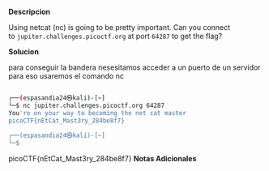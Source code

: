 **Descripcion**

Using netcat (nc) is going to be pretty important. Can you connect to `jupiter.challenges.picoctf.org` at port `64287` to get the flag?

**Solucion**

para conseguir la bandera nesesitamos acceder a un puerto de un servidor  para eso usaremos el comando nc 
```bash

┌──(espasandia24㉿kali)-[~]
└─$ nc jupiter.challenges.picoctf.org 64287
You're on your way to becoming the net cat master
picoCTF{nEtCat_Mast3ry_284be8f7}
                                                                             
┌──(espasandia24㉿kali)-[~]
└─$ 

```
picoCTF{nEtCat_Mast3ry_284be8f7}
**Notas Adicionales**